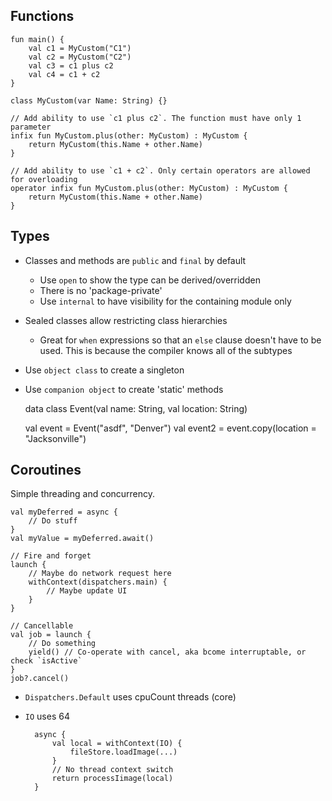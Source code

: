 





## Functions

    fun main() {
        val c1 = MyCustom("C1")
        val c2 = MyCustom("C2")
        val c3 = c1 plus c2
        val c4 = c1 + c2
    }
    
    class MyCustom(var Name: String) {}
    
    // Add ability to use `c1 plus c2`. The function must have only 1 parameter
    infix fun MyCustom.plus(other: MyCustom) : MyCustom {
        return MyCustom(this.Name + other.Name)
    }
    
    // Add ability to use `c1 + c2`. Only certain operators are allowed for overloading
    operator infix fun MyCustom.plus(other: MyCustom) : MyCustom {
        return MyCustom(this.Name + other.Name)
    }


## Types
- Classes and methods are `public` and `final` by default
  - Use `open` to show the type can be derived/overridden
  - There is no 'package-private'
  - Use `internal` to have visibility for the containing module only
- Sealed classes allow restricting class hierarchies
  - Great for `when` expressions so that an `else` clause doesn't have to be used. This is because the compiler knows all of the subtypes
- Use `object class` to create a singleton
- Use `companion object` to create 'static' methods

    data class Event(val name: String, val location: String)
    
    val event = Event("asdf", "Denver")
    val event2 = event.copy(location = "Jacksonville")



## Coroutines
Simple threading and concurrency.

    val myDeferred = async {
        // Do stuff
    }
    val myValue = myDeferred.await()

    // Fire and forget
    launch {
        // Maybe do network request here
        withContext(dispatchers.main) {
            // Maybe update UI
        }
    }
    
    // Cancellable
    val job = launch {
        // Do something
        yield() // Co-operate with cancel, aka bcome interruptable, or check `isActive`
    }
    job?.cancel()

- `Dispatchers.Default` uses cpuCount threads (core)
- `IO` uses 64

        async {
            val local = withContext(IO) {
                fileStore.loadImage(...)
            }
            // No thread context switch
            return processIimage(local)
        }


